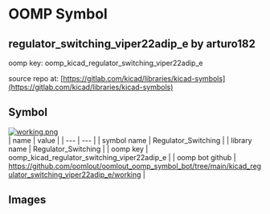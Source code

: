 # OOMP Symbol  
## regulator_switching_viper22adip_e  by arturo182  
  
oomp key: oomp_kicad_regulator_switching_viper22adip_e  
  
source repo at: [https://gitlab.com/kicad/libraries/kicad-symbols](https://gitlab.com/kicad/libraries/kicad-symbols)  
## Symbol  
  
[![working.png](working_600.png)](working.png)  
| name | value | 
| --- | --- | 
| symbol name | Regulator_Switching | 
| library name | Regulator_Switching | 
| oomp key | oomp_kicad_regulator_switching_viper22adip_e | 
| oomp bot github | https://github.com/oomlout/oomlout_oomp_symbol_bot/tree/main/kicad_regulator_switching_viper22adip_e/working | 
## Images  
